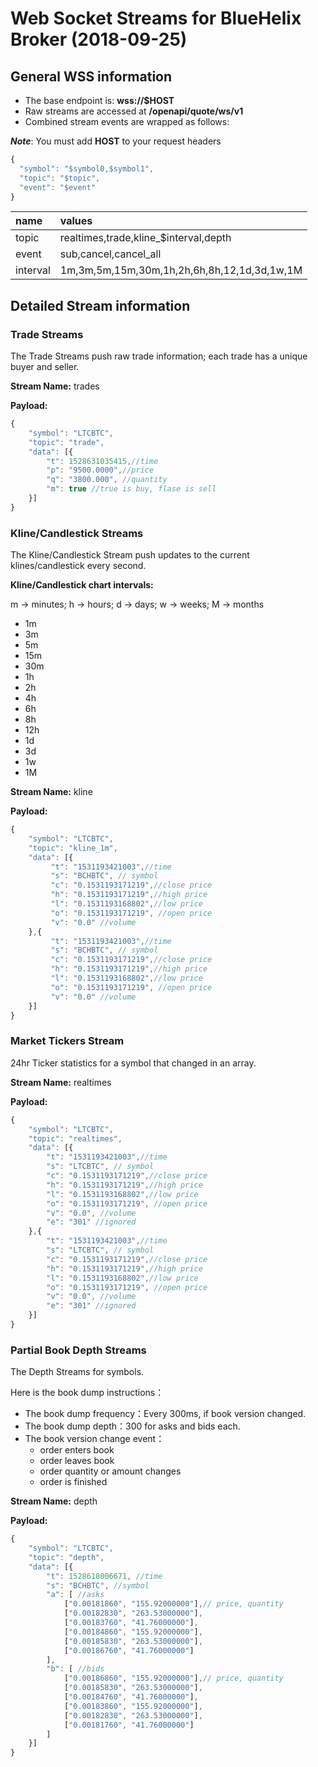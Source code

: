# Web Socket Streams for BlueHelix Broker (2018-09-25)

## General WSS information

* The base endpoint is: **wss://$HOST**
* Raw streams are accessed at **/openapi/quote/ws/v1**
* Combined stream events are wrapped as follows:

***Note***:
You must add **HOST** to your request headers

```javascript
{
  "symbol": "$symbol0,$symbol1",
  "topic": "$topic",
  "event": "$event"
}

```

| name | values |
| :--- | :---- |
| topic | realtimes,trade,kline_$interval,depth|
| event | sub,cancel,cancel_all|
| interval | 1m,3m,5m,15m,30m,1h,2h,6h,8h,12,1d,3d,1w,1M|

## Detailed Stream information

### Trade Streams

The Trade Streams push raw trade information; each trade has a unique buyer and seller.

**Stream Name:** trades

**Payload:**

```javascript
{
    "symbol": "LTCBTC",
    "topic": "trade",
    "data": [{
        "t": 1528631035415,//time
        "p": "9500.0000",//price
        "q": "3800.000", //quantity
        "m": true //true is buy, flase is sell
    }]
}
```

### Kline/Candlestick Streams

The Kline/Candlestick Stream push updates to the current klines/candlestick every second.

**Kline/Candlestick chart intervals:**

m -> minutes; h -> hours; d -> days; w -> weeks; M -> months

* 1m
* 3m
* 5m
* 15m
* 30m
* 1h
* 2h
* 4h
* 6h
* 8h
* 12h
* 1d
* 3d
* 1w
* 1M

**Stream Name:** kline

**Payload:**

```javascript
{
    "symbol": "LTCBTC",
    "topic": "kline_1m",
    "data": [{
         "t": "1531193421003",//time
         "s": "BCHBTC", // symbol
         "c": "0.1531193171219",//close price
         "h": "0.1531193171219",//high price
         "l": "0.1531193168802",//low price
         "o": "0.1531193171219", //open price
         "v": "0.0" //volume
    },{
         "t": "1531193421003",//time
         "s": "BCHBTC", // symbol
         "c": "0.1531193171219",//close price
         "h": "0.1531193171219",//high price
         "l": "0.1531193168802",//low price
         "o": "0.1531193171219", //open price
         "v": "0.0" //volume
    }]
}
```

### Market Tickers Stream

24hr Ticker statistics for a symbol that changed in an array.

**Stream Name:** realtimes

**Payload:**

```javascript
{
    "symbol": "LTCBTC",
    "topic": "realtimes",
    "data": [{
        "t": "1531193421003",//time
        "s": "LTCBTC", // symbol
        "c": "0.1531193171219",//close price
        "h": "0.1531193171219",//high price
        "l": "0.1531193168802",//low price
        "o": "0.1531193171219", //open price
        "v": "0.0", //volume  
        "e": "301" //ignored
    },{
        "t": "1531193421003",//time
        "s": "LTCBTC", // symbol
        "c": "0.1531193171219",//close price
        "h": "0.1531193171219",//high price
        "l": "0.1531193168802",//low price
        "o": "0.1531193171219", //open price
        "v": "0.0", //volume  
        "e": "301" //ignored
    }]
}
```

### Partial Book Depth Streams

The Depth Streams for symbols.

Here is the book dump instructions：
* The book dump frequency：Every 300ms, if book version changed.
* The book dump depth：300 for asks and bids each.
* The book version change event：
  * order enters book
  * order leaves book
  * order quantity or amount changes
  * order is finished

**Stream Name:** depth

**Payload:**

```javascript
{
    "symbol": "LTCBTC",
    "topic": "depth",
    "data": [{
        "t": 1528618006671, //time
        "s": "BCHBTC", //symbol
        "a": [ //asks
            ["0.00181860", "155.92000000"],// price, quantity
            ["0.00182830", "263.53000000"],
            ["0.00183760", "41.76000000"],
            ["0.00184860", "155.92000000"],
            ["0.00185830", "263.53000000"],
            ["0.00186760", "41.76000000"]
        ],
        "b": [ //bids
            ["0.00186860", "155.92000000"],// price, quantity
            ["0.00185830", "263.53000000"],
            ["0.00184760", "41.76000000"],
            ["0.00183860", "155.92000000"],
            ["0.00182830", "263.53000000"],
            ["0.00181760", "41.76000000"]
        ]
    }]
}
```